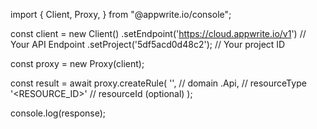 import { Client, Proxy,  } from "@appwrite.io/console";

const client = new Client()
    .setEndpoint('https://cloud.appwrite.io/v1') // Your API Endpoint
    .setProject('5df5acd0d48c2'); // Your project ID

const proxy = new Proxy(client);

const result = await proxy.createRule(
    '', // domain
    .Api, // resourceType
    '<RESOURCE_ID>' // resourceId (optional)
);

console.log(response);
